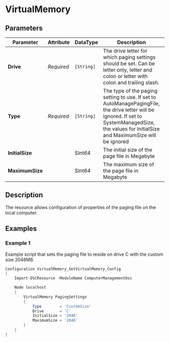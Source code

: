 # VirtualMemory

## Parameters

| Parameter       | Attribute  | DataType   | Description                                                                                                                                                                                      | Allowed Values                                                            |
| --------------- | ---------- | ---------- | ------------------------------------------------------------------------------------------------------------------------------------------------------------------------------------------------ | ------------------------------------------------------------------------- |
| **Drive**       | *Required* | `[String]` | The drive letter for which paging settings should be set. Can be letter only, letter and colon or letter with colon and trailing slash.                                                          |                                                                           |
| **Type**        | *Required* | `[String]` | The type of the paging setting to use. If set to AutoManagePagingFile, the drive letter will be ignored. If set to SystemManagedSize, the values for InitialSize and MaximumSize will be ignored | `AutoManagePagingFile`, `CustomSize`, `SystemManagedSize`, `NoPagingFile` |
| **InitialSize** |            | SInt64     | The initial size of the page file in Megabyte                                                                                                                                                    |                                                                           |
| **MaximumSize** |            | SInt64     | The maximum size of the page file in Megabyte                                                                                                                                                    |                                                                           |

## Description

The resource allows configuration of properties of the paging file on
the local computer.

## Examples

### Example 1

Example script that sets the paging file to reside on
drive C with the custom size 2048MB.

```powershell
Configuration VirtualMemory_SetVirtualMemory_Config
{
    Import-DSCResource -ModuleName ComputerManagementDsc

    Node localhost
    {
        VirtualMemory PagingSettings
        {
            Type        = 'CustomSize'
            Drive       = 'C'
            InitialSize = '2048'
            MaximumSize = '2048'
        }
    }
}
```

